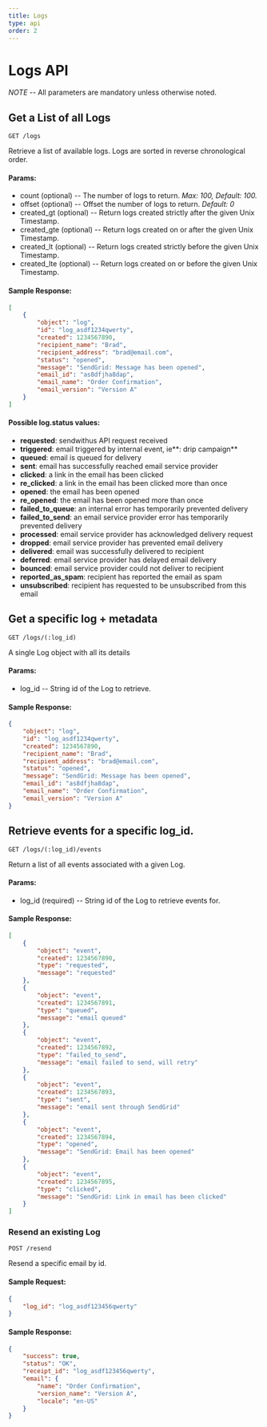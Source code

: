 ```yaml
---
title: Logs
type: api
order: 2
---
```


# Logs API


*NOTE* -- All parameters are mandatory unless otherwise noted.

## Get a List of all Logs

`GET /logs`

Retrieve a list of available logs. Logs are sorted in reverse chronological order.

#### Params:

- count (optional) -- The number of logs to return. *Max: 100, Default: 100.*
- offset (optional) -- Offset the number of logs to return. *Default: 0*
- created_gt (optional) -- Return logs created strictly after the given Unix Timestamp.
- created_gte (optional) -- Return logs created on or after the given Unix Timestamp.
- created_lt (optional) -- Return logs created strictly before the given Unix Timestamp.
- created_lte (optional) -- Return logs created on or before the given Unix Timestamp.

#### Sample Response:

```json
[
    {
        "object": "log",
        "id": "log_asdf1234qwerty",
        "created": 1234567890,
        "recipient_name": "Brad",
        "recipient_address": "brad@email.com",
        "status": "opened",
        "message": "SendGrid: Message has been opened",
        "email_id": "as8dfjha8dap",
        "email_name": "Order Confirmation",
        "email_version": "Version A"
    }
]
```

#### Possible log.status values:

- **requested**: sendwithus API request received
- **triggered**: email triggered by internal event, ie**: drip campaign**
- **queued**: email is queued for delivery
- **sent**: email has successfully reached email service provider
- **clicked**: a link in the email has been clicked
- **re_clicked**: a link in the email has been clicked more than once
- **opened**: the email has been opened
- **re_opened**: the email has been opened more than once
- **failed\_to\_queue**: an internal error has temporarily prevented delivery
- **failed\_to\_send**: an email service provider error has temporarily prevented delivery
- **processed**: email service provider has acknowledged delivery request
- **dropped**: email service provider has prevented email delivery
- **delivered**: email was successfully delivered to recipient
- **deferred**: email service provider has delayed email delivery
- **bounced**: email service provider could not deliver to recipient
- **reported\_as\_spam**: recipient has reported the email as spam
- **unsubscribed**: recipient has requested to be unsubscribed from this email



## Get a specific log + metadata

`GET /logs/(:log_id)`

A single Log object with all its details

#### Params:

- log_id -- String id of the Log to retrieve.

#### Sample Response:

```json
{
    "object": "log",
    "id": "log_asdf1234qwerty",
    "created": 1234567890,
    "recipient_name": "Brad",
    "recipient_address": "brad@email.com",
    "status": "opened",
    "message": "SendGrid: Message has been opened",
    "email_id": "as8dfjha8dap",
    "email_name": "Order Confirmation",
    "email_version": "Version A"
}
```

## Retrieve events for a specific log\_id.

`GET /logs/(:log_id)/events`

Return a list of all events associated with a given Log.

#### Params:

- log\_id (required) -- String id of the Log to retrieve events for.

#### Sample Response:

```json
[
    {
        "object": "event",
        "created": 1234567890,
        "type": "requested",
        "message": "requested"
    },
    {
        "object": "event",
        "created": 1234567891,
        "type": "queued",
        "message": "email queued"
    },
    {
        "object": "event",
        "created": 1234567892,
        "type": "failed_to_send",
        "message": "email failed to send, will retry"
    },
    {
        "object": "event",
        "created": 1234567893,
        "type": "sent",
        "message": "email sent through SendGrid"
    },
    {
        "object": "event",
        "created": 1234567894,
        "type": "opened",
        "message": "SendGrid: Email has been opened"
    },
    {
        "object": "event",
        "created": 1234567895,
        "type": "clicked",
        "message": "SendGrid: Link in email has been clicked"
    }
]
```


### Resend an existing Log

`POST /resend`

Resend a specific email by id.


#### Sample Request:

```json
{
    "log_id": "log_asdf123456qwerty"
}
```

#### Sample Response:

```json
{
    "success": true,
    "status": "OK",
    "receipt_id": "log_asdf123456qwerty",
    "email": {
        "name": "Order Confirmation",
        "version_name": "Version A",
        "locale": "en-US"
    }
}
```
